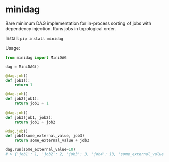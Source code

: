 # minidag

Bare minimum DAG implementation for in-process sorting of jobs with
dependency injection. Runs jobs in topological order.

Install:
`pip install minidag`

Usage:
```python
from minidag import MiniDAG

dag = MiniDAG()

@dag.job()
def job1():
    return 1

@dag.job()
def job2(job1):
    return job1 + 1

@dag.job()
def job3(job1, job2):
    return job1 + job2

@dag.job()
def job4(some_external_value, job3)
    return some_external_value + job3

dag.run(some_external_value=10)
# > {'job1': 1, 'job2': 2, 'job3': 3, 'job4': 13, 'some_external_value': 10}
```
